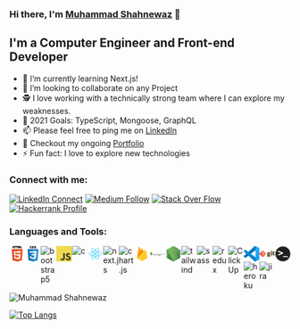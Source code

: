 ### Hi there, I'm [Muhammad Shahnewaz][website] 👋 


## I'm a Computer Engineer and Front-end Developer

- 🔭 I’m currently learning Next.js!
- 🤝 I’m looking to collaborate on any Project
- 🕵 I love working with a technically strong team where I can explore my weaknesses.
- 🥅 2021 Goals: TypeScript, Mongoose, GraphQL
- 📫 Please feel free to ping me on [LinkedIn](https://www.linkedin.com/in/shahnewaz601/)
- 📝 Checkout my ongoing [Portfolio](https://shahnewaz-portfolio.web.app/)
- ⚡ Fun fact: I love to explore new technologies

### Connect with me: 

[![LinkedIn Connect](https://img.shields.io/badge/Connect_LinkedIn-0077B5?style=flat-square&logo=linkedin&logoColor=white)](https://www.linkedin.com/in/shahnewaz601/)
[![Medium Follow](https://img.shields.io/badge/Blogs-12100E?style=flat-square&logo=medium&logoColor=white)](https://shahnewaz601.medium.com/)
[![Stack Over Flow](https://img.shields.io/badge/Questions-FE7A16?style=flat-square&logo=stack-overflow&logoColor=white)](https://stackoverflow.com/users/10488374/muhammad-shahnewaz)
[![Hackerrank Profile](https://img.shields.io/badge/-Hackerrank-2EC866?style=flat-square&logo=HackerRank&logoColor=white)](https://www.hackerrank.com/shahnewaz601)
<br />
### Languages and Tools:

[<img align="left" alt="html5"  width="28px" src="https://raw.githubusercontent.com/github/explore/80688e429a7d4ef2fca1e82350fe8e3517d3494d/topics/html/html.png" />][htmlLink]
[<img align="left" alt="css3"  width="28px" src="https://raw.githubusercontent.com/github/explore/80688e429a7d4ef2fca1e82350fe8e3517d3494d/topics/css/css.png" />][cssLink]
[<img align="left" alt="bootstrap5"  width="28px" src="https://seeklogo.com/images/B/bootstrap-5-logo-85A1F11F4F-seeklogo.com.png" />][bootstrapLink]
[<img align="left" alt="javaScript"  width="28px" src="https://raw.githubusercontent.com/github/explore/80688e429a7d4ef2fca1e82350fe8e3517d3494d/topics/javascript/javascript.png" />][javascriptLink]
[<img align="left" alt="c"  width="28px" src="https://seeklogo.com/images/C/c-logo-672525892C-seeklogo.com.png" />][cLink]
[<img align="left" alt="React"  width="28px" src="https://raw.githubusercontent.com/github/explore/80688e429a7d4ef2fca1e82350fe8e3517d3494d/topics/react/react.png" />][reactLink]
[<img align="left" alt="next.js"  width="28px" src="https://upload.wikimedia.org/wikipedia/commons/thumb/8/8e/Nextjs-logo.svg/1280px-Nextjs-logo.svg.png" />][nextLink]
[<img align="left" alt="chart.js"  width="28px" src="https://caefn.com/wp-content/uploads/2019/06/chartjs-e1560684806991.png" />][chartLink]
[<img align="left" alt="firebase"  width="28px" src="https://raw.githubusercontent.com/github/explore/80688e429a7d4ef2fca1e82350fe8e3517d3494d/topics/firebase/firebase.png" />][firebaseLink]
[<img align="left" alt="mongoDB"  width="28px" src="https://raw.githubusercontent.com/github/explore/80688e429a7d4ef2fca1e82350fe8e3517d3494d/topics/mongodb/mongodb.png" />][mongodbLink]
[<img align="left" alt="node.js"  width="28px" src="https://raw.githubusercontent.com/github/explore/80688e429a7d4ef2fca1e82350fe8e3517d3494d/topics/nodejs/nodejs.png" />][nodeLink]
[<img align="left" alt="tailwind"  width="28px" src="https://pbs.twimg.com/profile_images/1278691829135876097/I4HKOLJw.png" />][tailwindLink]
[<img align="left" alt="sass"  width="28px" src="https://spng.subpng.com/20180815/ta/kisspng-sass-logo-cascading-style-sheets-scalable-vector-g-codzero-cms-blog-tool-publishing-platform-5b74aaa0a0f4b2.3928971215343725126593.jpg" />][sassLink]
[<img align="left" alt="redux"  width="28px" src="https://img1.pnghut.com/t/6/2/11/jgqqi22Sji/javascript-violet-redux-bootstrap-software-deployment.jpg" />][reduxLink]
[<img align="left" alt="ClickUp"  width="28px" src="https://avatars.slack-edge.com/2019-05-01/612540453362_485caf78505e3b90041d_512.png" />][clickupLink]
[<img align="left" alt="Visual Studio Code"  width="28px" src="https://raw.githubusercontent.com/github/explore/80688e429a7d4ef2fca1e82350fe8e3517d3494d/topics/visual-studio-code/visual-studio-code.png" />][vsLink]

[<img align="left" alt="Git"  width="28px" src="https://raw.githubusercontent.com/github/explore/80688e429a7d4ef2fca1e82350fe8e3517d3494d/topics/git/git.png" />][gitLink]
[<img align="left" alt="terminal"  width="28px" src="https://raw.githubusercontent.com/github/explore/80688e429a7d4ef2fca1e82350fe8e3517d3494d/topics/terminal/terminal.png" />][terminalLink]
[<img align="left" alt="heroku"  width="28px" src="https://dailysmarty-production.s3.amazonaws.com/uploads/post/img/509/feature_thumb_heroku-logo.jpg" />][herokuLink]
[<img align="left" alt="jira"  width="28px" src="https://p.kindpng.com/picc/s/278-2785101_jira-logo-png-transparent-png.png" />][jiraLink]




<br />

<br />

<br />

[htmlLink]: https://html.com/
[cssLink]: https://www.w3.org/Style/CSS
[bootstrapLink]: https://getbootstrap.com/docs/5.0/getting-started/introduction/
[javascriptLink]: https://www.javascript.com/
[cLink]: https://www.cprogramming.com/
[reactLink]: https://reactjs.org/
[nextLink]: https://nextjs.org/
[chartLink]: https://www.chartjs.org/
[firebaseLink]: https://firebase.google.com/
[mongodbLink]: https://www.mongodb.com/
[nodeLink]: https://nodejs.org/en/
[tailwindLink]: https://tailwindcss.com/
[sassLink]: https://sass-lang.com/
[reduxLink]: https://redux.js.org/
[clickupLink]: https://clickup.com/
[vsLink]: https://code.visualstudio.com/
[gitLink]: https://git-scm.com/
[terminalLink]: https://github.com/shahnewaz171?tab=repositories
[herokuLink]: https://www.heroku.com/
[jiraLink]: https://www.atlassian.com/software/jira
[website]: https://shahnewaz-portfolio.web.app/
[twitter]: https://twitter.com/mdshahnewaz601
[linkedin]: https://www.linkedin.com/in/shahnewaz601/

&nbsp;<img align="center" src="https://github-readme-stats.vercel.app/api?username=shahnewaz171&theme=vue-dark&show_icons=true&count_private=true&hide=contribs,prs&include_all_commits=true" alt="Muhammad Shahnewaz" width="550px" />

[![Top Langs](https://github-readme-stats.vercel.app/api/top-langs/?username=shahnewaz171&theme=vue-dark&langs_count=8)][website]
